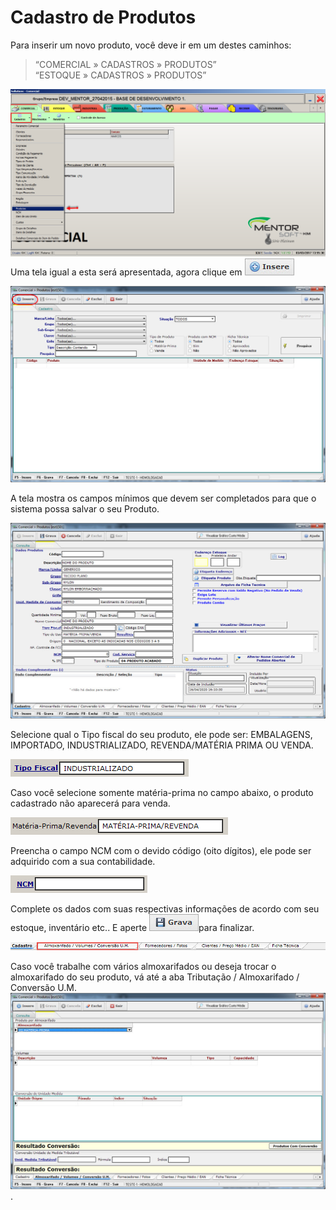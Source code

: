 # Cadastro de Produtos

Para inserir um novo produto, você deve ir em um destes caminhos: 
> “COMERCIAL » CADASTROS » PRODUTOS”  
> “ESTOQUE » CADASTROS » PRODUTOS”   
   
![1](/img/cadastro-produtos/1.png) 
Uma tela igual a esta será apresentada, agora clique em ![12](/img/botoeskm/insere.jpg)

![3](/img/cadastro-produtos/insere1.jpg)

A tela mostra os campos mínimos que devem ser completados para que o sistema possa salvar o seu Produto.

![4](/img/cadastro-produtos/insere2.jpg)


Selecione qual o Tipo fiscal do seu produto, ele pode ser: EMBALAGENS, IMPORTADO, INDUSTRIALIZADO, REVENDA/MATÉRIA PRIMA OU VENDA.

![5](/img/cadastro-produtos/5.png)

Caso você selecione somente matéria-prima no campo abaixo, o produto cadastrado não aparecerá para venda.

![6](/img/cadastro-produtos/6.png)

Preencha o campo NCM com o devido código (oito dígitos), ele pode ser adquirido com a sua contabilidade.

![7](/img/cadastro-produtos/7.png)

Complete os dados com suas respectivas informações de acordo com seu estoque, inventário etc.. E aperte ![15](/img/botoeskm/grava.jpg)para finalizar.

![9](/img/cadastro-produtos/insere4.jpg)

Caso você trabalhe com vários almoxarifados ou deseja trocar o almoxarifado do seu produto, vá até a aba Tributação / Almoxarifado / Conversão U.M. ![10](/img/cadastro-produtos/almox-unidconvers1.jpg).